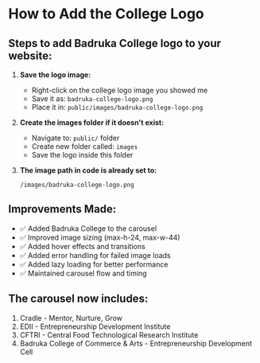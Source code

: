 # How to Add the College Logo

## Steps to add Badruka College logo to your website:

1. **Save the logo image:**
   - Right-click on the college logo image you showed me
   - Save it as: `badruka-college-logo.png`
   - Place it in: `public/images/badruka-college-logo.png`

2. **Create the images folder if it doesn't exist:**
   - Navigate to: `public/` folder
   - Create new folder called: `images`
   - Save the logo inside this folder

3. **The image path in code is already set to:**
   ```
   /images/badruka-college-logo.png
   ```

## Improvements Made:
- ✅ Added Badruka College to the carousel
- ✅ Improved image sizing (max-h-24, max-w-44)
- ✅ Added hover effects and transitions
- ✅ Added error handling for failed image loads
- ✅ Added lazy loading for better performance
- ✅ Maintained carousel flow and timing

## The carousel now includes:
1. Cradle - Mentor, Nurture, Grow
2. EDII - Entrepreneurship Development Institute
3. CFTRI - Central Food Technological Research Institute  
4. Badruka College of Commerce & Arts - Entrepreneurship Development Cell